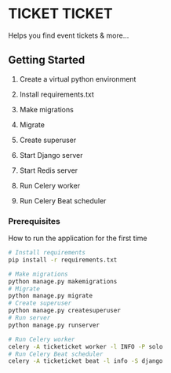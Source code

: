 # TICKET TICKET

Helps you find event tickets & more...

## Getting Started

1. Create a virtual python environment
2. Install requirements.txt
3. Make migrations
4. Migrate
5. Create superuser
6. Start Django server

7. Start Redis server
8. Run Celery worker
9. Run Celery Beat scheduler

### Prerequisites

How to run the application for the first time

```bash
# Install requirements
pip install -r requirements.txt

# Make migrations
python manage.py makemigrations
# Migrate
python manage.py migrate
# Create superuser
python manage.py createsuperuser
# Run server
python manage.py runserver

# Run Celery worker
celery -A ticketicket worker -l INFO -P solo
# Run Celery Beat scheduler
celery -A ticketicket beat -l info -S django